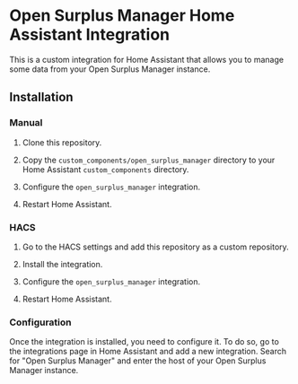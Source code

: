 # Open Surplus Manager Home Assistant Integration

This is a custom integration for Home Assistant that allows you to manage some data from your Open Surplus Manager instance.

## Installation

### Manual

1. Clone this repository.

2. Copy the `custom_components/open_surplus_manager` directory to your Home Assistant `custom_components` directory.

3. Configure the `open_surplus_manager` integration.

4. Restart Home Assistant.

### HACS

1. Go to the HACS settings and add this repository as a custom repository.

2. Install the integration.

3. Configure the `open_surplus_manager` integration.

4. Restart Home Assistant.

### Configuration

Once the integration is installed, you need to configure it. To do so, go to the integrations page in Home Assistant and add a new integration. Search for "Open Surplus Manager" and enter the host of your Open Surplus Manager instance.
